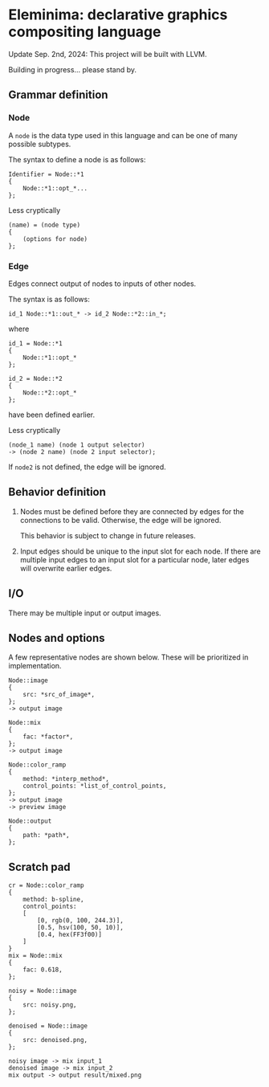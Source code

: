 # Eleminima: declarative graphics compositing language

Update Sep. 2nd, 2024: This project will be built with LLVM. 

Building in progress... please stand by. 

## Grammar definition

### Node
A `node` is the data type used in this language and can be one of many possible subtypes. 

The syntax to define a node is as follows:
```
Identifier = Node::*1
{
    Node::*1::opt_*... 
};
```

Less cryptically
```
(name) = (node type) 
{
    (options for node) 
};
```

### Edge
Edges connect output of nodes to inputs of other nodes. 

The syntax is as follows: 
```
id_1 Node::*1::out_* -> id_2 Node::*2::in_*;
```
where
```
id_1 = Node::*1 
{
    Node::*1::opt_*
};

id_2 = Node::*2 
{
    Node::*2::opt_*
};
```
have been defined earlier.

Less cryptically
```
(node_1 name) (node 1 output selector) 
-> (node 2 name) (node 2 input selector);
```

If `node2` is not defined, the edge will be ignored. 

## Behavior definition

1. Nodes must be defined before they are connected by edges for the connections to be valid. Otherwise, the edge will be ignored. 

    This behavior is subject to change in future releases.

1. Input edges should be unique to the input slot for each node. If there are multiple input edges to an input slot for a particular node, later edges will overwrite earlier edges. 

## I/O

There may be multiple input or output images. 

## Nodes and options

A few representative nodes are shown below. These will be prioritized in implementation. 

```
Node::image
{
    src: *src_of_image*,
};
-> output image

Node::mix
{
    fac: *factor*,
};
-> output image

Node::color_ramp
{
    method: *interp_method*,
    control_points: *list_of_control_points,
};
-> output image
-> preview image

Node::output
{
    path: *path*,
};
```

## Scratch pad
```
cr = Node::color_ramp
{
    method: b-spline,
    control_points: 
    [
        [0, rgb(0, 100, 244.3)],
        [0.5, hsv(100, 50, 10)],
        [0.4, hex(FF3f00)]
    ]
}
mix = Node::mix
{
    fac: 0.618,
};

noisy = Node::image
{
    src: noisy.png,
};

denoised = Node::image
{
    src: denoised.png,
};

noisy image -> mix input_1
denoised image -> mix input_2
mix output -> output result/mixed.png
```
